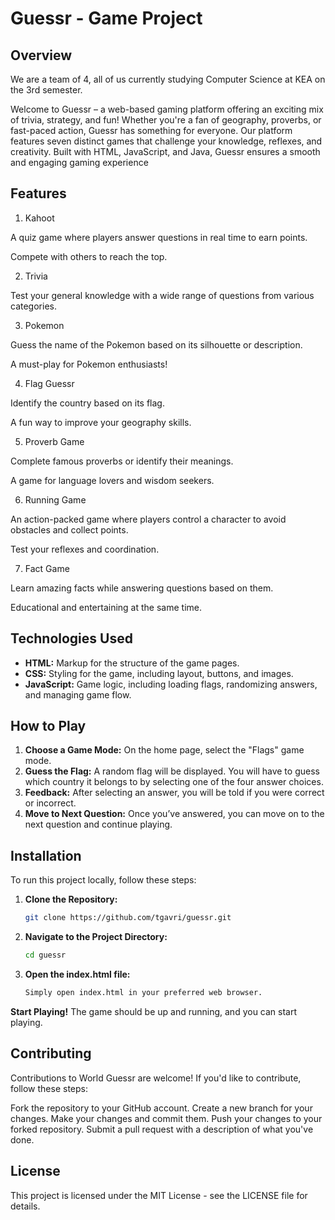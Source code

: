 # Guessr - Game Project

## Overview

We are a team of 4, all of us currently studying Computer Science at KEA on the 3rd semester.

Welcome to Guessr – a web-based gaming platform offering an exciting mix of trivia, strategy, and fun! Whether you're a fan of geography, proverbs, or fast-paced action, Guessr has something for everyone. Our platform features seven distinct games that challenge your knowledge, reflexes, and creativity. Built with HTML, JavaScript, and Java, Guessr ensures a smooth and engaging gaming experience

## Features

1. Kahoot

A quiz game where players answer questions in real time to earn points.

Compete with others to reach the top.

2. Trivia

Test your general knowledge with a wide range of questions from various categories.


3. Pokemon

Guess the name of the Pokemon based on its silhouette or description.

A must-play for Pokemon enthusiasts!

4. Flag Guessr

Identify the country based on its flag.

A fun way to improve your geography skills.

5. Proverb Game

Complete famous proverbs or identify their meanings.

A game for language lovers and wisdom seekers.

6. Running Game

An action-packed game where players control a character to avoid obstacles and collect points.

Test your reflexes and coordination.

7. Fact Game

Learn amazing facts while answering questions based on them.

Educational and entertaining at the same time.

## Technologies Used

- **HTML:** Markup for the structure of the game pages.
- **CSS:** Styling for the game, including layout, buttons, and images.
- **JavaScript:** Game logic, including loading flags, randomizing answers, and managing game flow.

## How to Play

1. **Choose a Game Mode:** On the home page, select the "Flags" game mode.
2. **Guess the Flag:** A random flag will be displayed. You will have to guess which country it belongs to by selecting one of the four answer choices.
3. **Feedback:** After selecting an answer, you will be told if you were correct or incorrect.
4. **Move to Next Question:** Once you’ve answered, you can move on to the next question and continue playing.

## Installation

To run this project locally, follow these steps:

1. **Clone the Repository:**

   ```bash
   git clone https://github.com/tgavri/guessr.git
   
2. **Navigate to the Project Directory:**
   ```bash
   cd guessr

3. **Open the index.html file:**
   ```bash
   Simply open index.html in your preferred web browser.


**Start Playing!**
The game should be up and running, and you can start playing.

## Contributing

Contributions to World Guessr are welcome! If you'd like to contribute, follow these steps:

Fork the repository to your GitHub account.
Create a new branch for your changes.
Make your changes and commit them.
Push your changes to your forked repository.
Submit a pull request with a description of what you've done.

## License

This project is licensed under the MIT License - see the LICENSE file for details.
